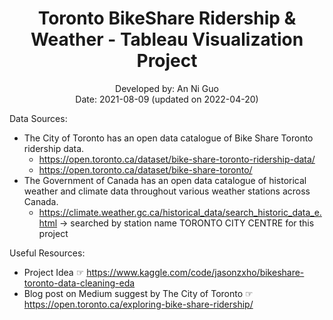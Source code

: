<h1 align="center">
	<font-size="12">
		Toronto BikeShare Ridership & Weather - Tableau Visualization Project
	</font>
</h1>

<p align="center">
	<font-size="5">
		Developed by: An Ni Guo <br/>
		Date:  2021-08-09 (updated on 2022-04-20)
	</font>
</p>

Data Sources:
- The City of Toronto has an open data catalogue of Bike Share Toronto ridership data.
    - https://open.toronto.ca/dataset/bike-share-toronto-ridership-data/
    - https://open.toronto.ca/dataset/bike-share-toronto/
- The Government of Canada has an open data catalogue of historical weather and climate data throughout various weather stations across Canada.
    - https://climate.weather.gc.ca/historical_data/search_historic_data_e.html → searched by station name  TORONTO CITY CENTRE for this project

Useful Resources:

- Project Idea ☞ https://www.kaggle.com/code/jasonzxho/bikeshare-toronto-data-cleaning-eda
- Blog post on Medium suggest by The City of Toronto ☞ https://open.toronto.ca/exploring-bike-share-ridership/

